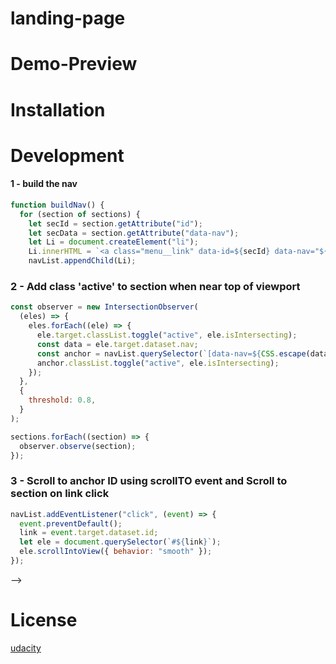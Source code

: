 # landing-page

# Demo-Preview

# Installation

# Development

#### 1 - build the nav

```javascript
function buildNav() {
  for (section of sections) {
    let secId = section.getAttribute("id");
    let secData = section.getAttribute("data-nav");
    let Li = document.createElement("li");
    Li.innerHTML = `<a class="menu__link" data-id=${secId} data-nav="${secData}" href="#${secId}">${secData}</a>`;
    navList.appendChild(Li);

```

### 2 - Add class 'active' to section when near top of viewport

```javascript
const observer = new IntersectionObserver(
  (eles) => {
    eles.forEach((ele) => {
      ele.target.classList.toggle("active", ele.isIntersecting);
      const data = ele.target.dataset.nav;
      const anchor = navList.querySelector(`[data-nav=${CSS.escape(data)}]`);
      anchor.classList.toggle("active", ele.isIntersecting);
    });
  },
  {
    threshold: 0.8,
  }
);

sections.forEach((section) => {
  observer.observe(section);
});
```

### 3 - Scroll to anchor ID using scrollTO event and Scroll to section on link click

```javascript
navList.addEventListener("click", (event) => {
  event.preventDefault();
  link = event.target.dataset.id;
  let ele = document.querySelector(`#${link}`);
  ele.scrollIntoView({ behavior: "smooth" });
});
```

 -->

# License

[udacity](https://www.udacity.com/)
